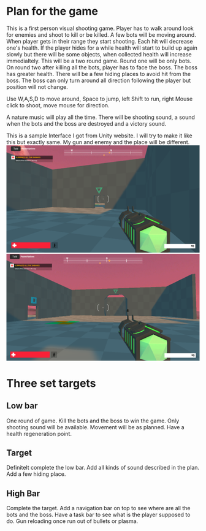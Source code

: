 # Plan for the game

This is a first person visual shooting game. Player has to walk around look for enemies and shoot to kill or be killed. A few bots will be moving around. When player gets in their range they start shooting. Each hit will decrease one's health. If the player hides for a while health will start to build up again slowly but there will be some objects, when collected health will increase immedialtely. This will be a two round game. Round one will be only bots. On round two after killing all the bots, player has to face the boss. The boss has greater health. There will be a few hiding places to avoid hit from the boss. The boss can only turn around all direction following the player but position will not change. 

Use W,A,S,D to move around, Space to jump, left Shift to run, right Mouse click to shoot, move mouse for direction. 

A nature music will play all the time. There will be shooting sound, a sound when the bots and the boss are destroyed and a victory sound. 


This is a sample Interface I got from Unity website. I will try to make it like this but exactly same. My gun and enemy and the place will be different. 
![alt text](https://github.com/ShihabPial/csc470-fall2020/blob/master/exercises/final/sketch.PNG "sketch")
![alt text](https://github.com/ShihabPial/csc470-fall2020/blob/master/exercises/final/sketch2.PNG "sketch2")

# Three set targets 
## Low bar
One round of game. Kill the bots and the boss to win the game. Only shooting sound will be available. Movement will be as planned. Have a health regeneration point.
## Target
Definitelt complete the low bar. Add all kinds of sound described in the plan. Add a few hiding place. 
## High Bar
Complete the target. Add a navigation bar on top to see where are all the bots and the boss. Have a task bar to see what is the player supposed to do. Gun reloading once run out of bullets or plasma. 